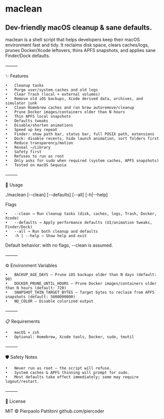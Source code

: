 # maclean

## Dev-friendly macOS cleanup & sane defaults.

maclean is a shell script that helps developers keep their macOS environment fast and tidy.
It reclaims disk space, clears caches/logs, prunes Docker/Xcode leftovers, thins APFS snapshots, and applies sane Finder/Dock defaults.

⸻

✨ Features

	•	Cleanup tasks
	•	Purge user/system caches and old logs
	•	Clear Trash (local + external volumes)
	•	Remove old iOS backups, Xcode derived data, archives, and simulator junk
	•	Clean Homebrew caches and run brew autoremove/cleanup
	•	Prune Docker images/containers older than N hours
	•	Thin APFS local snapshots
	•	Defaults tweaks
	•	Disable/shorten animations
	•	Speed up key repeat
	•	Finder: show path bar, status bar, full POSIX path, extensions
	•	Dock: disable recents, hide launch animation, sort folders first
	•	Reduce transparency/motion
	•	Reveal ~/Library
	•	Safety first
	•	Refuses to run as root
	•	Only asks for sudo when required (system caches, APFS snapshots)
	•	Tested on macOS Sequoia

⸻

🚀 Usage

./maclean [--clean] [--defaults] [--all] [-h|--help]

Flags

	•	--clean → Run cleanup tasks (disk, caches, logs, Trash, Docker, Xcode)
	•	--defaults → Apply performance defaults (UI/animation tweaks, Finder/Dock)
	•	--all → Run both cleanup and defaults
	•	-h | --help → Show help and exit

Default behavior: with no flags, --clean is assumed.

⸻

⚙️ Environment Variables

	•	BACKUP_AGE_DAYS — Prune iOS backups older than N days (default: 90)
	•	DOCKER_PRUNE_UNTIL_HOURS — Prune Docker images/containers older than N hours (default: 720)
	•	SNAPSHOT_THIN_TARGET_BYTES — Target bytes to reclaim from APFS snapshots (default: 5000000000)
	•	NO_COLOR — Disable colorized output

⸻

📋 Requirements

	•	macOS + zsh
	•	Optional: Homebrew, Xcode tools, Docker, sudo, tmutil

⸻

🛡️ Safety Notes

	•	Never run as root — the script will refuse.
	•	System caches & APFS thinning will prompt for sudo.
	•	Most defaults take effect immediately; some may require logout/restart.

⸻

📄 License

MIT © Pierpaolo Pattitoni
github.com/piercoder